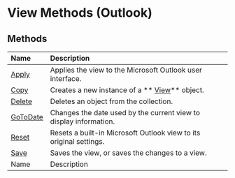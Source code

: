 
# View Methods (Outlook)

## Methods



|**Name**|**Description**|
|:-----|:-----|
| [Apply](b121d1ce-24b7-4ace-8369-42e5c7becd0a.md)|Applies the view to the Microsoft Outlook user interface.|
| [Copy](dfa82ef6-94f1-5c7d-eea5-600f992992d3.md)|Creates a new instance of a  ** [View](41c8d149-9912-1685-4c8b-3c849cc6f1ed.md)** object.|
| [Delete](6d332021-6e93-7665-2a5b-526c927621de.md)|Deletes an object from the collection.|
| [GoToDate](5ad66fcc-fcdf-9a48-a8e1-669dd294967b.md)|Changes the date used by the current view to display information.|
| [Reset](fb909688-309d-0a70-0b67-0f1793f6a27d.md)|Resets a built-in Microsoft Outlook view to its original settings.|
| [Save](effc4046-2e9c-3898-e37f-c4de817ddde7.md)|Saves the view, or saves the changes to a view.|
|Name|Description|
